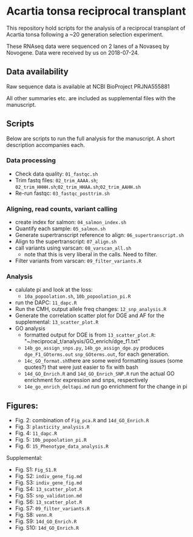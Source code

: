 # Acartia tonsa reciprocal transplant

This repository hold scripts for the analysis of a reciprocal transplant of Acartia tonsa following a ~20 generation selection experiment.  

These RNAseq data were sequenced on 2 lanes of a Novaseq by Novogene. Data were received by us on 2018-07-24. 

## Data availability

Raw sequence data is available at NCBI BioProject PRJNA555881

All other summaries etc. are included as supplemental files with the manuscript.

## Scripts

Below are scripts to run the full analysis for the manuscript. A short description accompanies each. 

### Data processing

- Check data quality: `01_fastqc.sh`  
- Trim fastq files: `02_trim_AAAA.sh`; `02_trim_HHHH.sh`;`02_trim_HHAA.sh`;`02_trim_AAHH.sh`
- Re-run fastqc: `03_fastqc_posttrim.sh`

### Aligning, read counts, variant calling

- create index for salmon: `04_salmon_index.sh`
- Quantify each sample: `05_salmon.sh` 
- Generate supertranscript reference to align: `06_supertranscript.sh`
- Align to the supertranscript: `07_align.sh`
- call variants using varscan: `08_varscan_all.sh`
  - note that this is very liberal in the calls. Need to filter.
- Filter variants from varscan: `09_filter_variants.R`

### Analysis

- calulate pi and look at the loss: 
  - `10a_popoolation.sh`, `10b_popoolation_pi.R`
- run the DAPC: `11_dapc.R`
- Run the CMH, output allele freq changes: `12_snp_analysis.R`
- Generate the correlation scatter plot for DGE and AF for the supplemental: `13_scatter_plot.R`
- GO analysis
  - formatted output for DGE is from `13_scatter_plot.R`: "~/reciprocal_t/analysis/GO_enrich/dge_f1.txt"
  - `14b_go_assign_snps.py`, `14b_go_assign_dge.py` produces `dge_F1_GOterms.out` `snp_GOterms.out`, for each generation.
  - `14c_GO_format.sh`there are some weird formatting issues (some quotes?) that were just easier to fix with bash
  - `14d_GO_Enrich.R` and `14d_GO_Enrich_SNP.R` run the actual GO enrichment for expression and snps, respectively
  - `14e_go_enrich_deltapi.md` run go enrichment for the change in pi

## Figures:

- Fig. 2: combination of `Fig_pca.R` and `14d_GO_Enrich.R`  
- Fig. 3: `plasticity_analysis.R`   
- Fig. 4: `11_dapc.R`    
- Fig. 5: `10b_popoolation_pi.R`
- Fig. 6: `15_Phenotype_data_analysis.R`

Supplemental:
- Fig. S1: `Fig_S1.R`  
- Fig. S2: `indiv_gene_fig.md`  
- Fig. S3: `indiv_gene_fig.md`  
- Fig. S4: `13_scatter_plot.R`  
- Fig. S5: `snp_validation.md`  
- Fig. S6: `13_scatter_plot.R`  
- Fig. S7: `09_filter_variants.R`  
- Fig. S8: `venn.R`  
- Fig. S9: `14d_GO_Enrich.R`  
- Fig. S10: `14d_GO_Enrich.R`  
